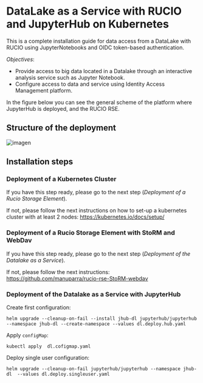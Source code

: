 # DataLake as a Service with RUCIO and JupyterHub on Kubernetes

This is a complete installation guide for data access from a DataLake with RUCIO using JupyterNotebooks and OIDC token-based authentication.


*Objectives*:

- Provide access to big data located in a Datalake through an interactive analysis service such as Jupyter Notebook.
- Configure access to data and service using Identity Access Management platform.

In the figure below you can see the general scheme of the platform where JupyterHub is deployed, and the RUCIO RSE.

## Structure of the deployment

![imagen](https://user-images.githubusercontent.com/7033451/191051003-4543d728-1456-43d2-bd22-f45a400aa42d.png)

## Installation steps

### Deployment of a Kubernetes Cluster

If you have this step ready, please go to the next step (*Deployment of a Rucio Storage Element*).

If not, please follow the next instructions on how to set-up a kubernetes cluster with at least 2 nodes: https://kubernetes.io/docs/setup/

### Deployment of a Rucio Storage Element with StoRM and WebDav

If you have this step ready, please go to the next step (*Deployment of the Datalake as a Service*).

If not, please follow the next instructions: https://github.com/manuparra/rucio-rse-StoRM-webdav

### Deployment of the Datalake as a Service with JupyterHub 

Create first configuration:

```
helm upgrade --cleanup-on-fail --install jhub-dl jupyterhub/jupyterhub --namespace jhub-dl --create-namespace --values dl.deploy.hub.yaml
```

Apply `configMap`:

```
kubectl apply  dl.cofigmap.yaml
```

Deploy single user configuration: 

```
helm upgrade --cleanup-on-fail jupyterhub/jupyterhub --namespace jhub-dl  --values dl.deploy.singleuser.yaml
```



